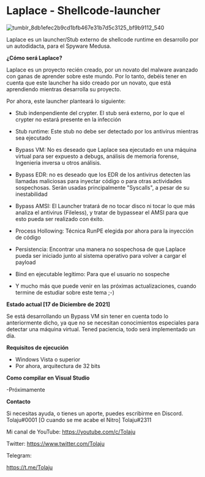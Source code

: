 # Laplace - Shellcode-launcher

![tumblr_8db1efec2b9cd1bfb467e31b7d5c3125_bf9b9112_540](https://user-images.githubusercontent.com/82961078/146617492-fd2733d1-14c6-4b4d-aa99-13e7b0b9512f.gif)


Laplace es un launcher/Stub externo de shellcode runtime en desarrollo por un autodidacta, para el Spyware Medusa.

**¿Cómo será Laplace?**

Laplace es un proyecto recién creado, por un novato del malware avanzado con ganas de aprender sobre este mundo. Por lo tanto, debéis tener en cuenta que
este launcher ha sido creado por un novato, que está aprendiendo mientras desarrolla su proyecto.

Por ahora, este launcher planteará lo siguiente:

- Stub indenpendiente del crypter. El stub será externo, por lo que el crypter no estará presente en la infección

- Stub runtime: Este stub no debe ser detectado por los antivirus mientras sea ejecutado

- Bypass VM: No es deseado que Laplace sea ejecutado en una máquina virtual para ser expuesto a debugs, análisis de memoria forense, Ingenieria inversa u otros análisis.

- Bypass EDR: no es deseado que los EDR de los antivirus detecten las llamadas maliciosas para inyectar código o para otras actividades sospechosas. Serán usadas principalmente "Syscalls", a pesar de su inestabilidad

- Bypass AMSI: El Launcher tratará de no tocar disco ni tocar lo que más analiza el antivirus (Fileless), y tratar de bypassear el AMSI para que esto pueda ser realizado con éxito.

- Process Hollowing: Técnica RunPE elegida por ahora para la inyección de código

- Persistencia: Encontrar una manera no sospechosa de que Laplace pueda ser iniciado junto al sistema operativo para volver a cargar el payload

- Bind en ejecutable legítimo: Para que el usuario no sospeche

- Y mucho más que puede venir en las próximas actualizaciones, cuando termine de estudiar sobre este tema ;-)

**Estado actual [17 de Diciembre de 2021]**

Se está desarrollando un Bypass VM sin tener en cuenta todo lo anteriormente dicho, ya que no se necesitan conocimientos especiales para detectar una máquina virtual. Tened paciencia, todo será implementado un día.

**Requisitos de ejecución**

- Windows Vista o superior
- Por ahora, arquitectura de 32 bits

**Como compilar en Visual Studio**

-Próximamente


**Contacto**

Si necesitas ayuda, o tienes un aporte, puedes escribirme en Discord. Tolaju#0001 [O cuando se me acabe el Nitro] Tolaju#2311

Mi canal de YouTube: https://youtube.com/c/Tolaju

Twitter: https://www.twitter.com/Tolaju

Telegram:

https://t.me/Tolaju


